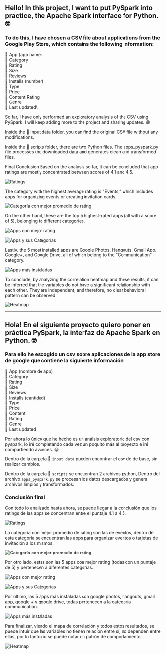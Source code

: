 ## Hello! In this project, I want to put PySpark into practice, the Apache Spark interface for Python. 🤓

### To do this, I have chosen a CSV file about applications from the Google Play Store, which contains the following information:

📍 App (app name) \
📍 Category\
📍 Rating\
📍 Size\
📍 Reviews\
📍 Installs (number)\
📍 Type\
📍 Price\
📍 Content Rating\
📍 Genre\
📍 Last updated\

So far, I have only performed an exploratory analysis of the CSV using PySpark. I will keep adding more to the project and sharing updates. 😀

Inside the 📂 input data folder, you can find the original CSV file without any modifications.

Inside the 📂 scripts folder, there are two Python files. The apps_pyspark.py file processes the downloaded data and generates clean and transformed files.

Final Conclusion
Based on the analysis so far, it can be concluded that app ratings are mostly concentrated between scores of 4.1 and 4.5.

![Ratings](https://github.com/FrancaTortaroloo/etl-con-pyspark/blob/main/assets/rating.png)

The category with the highest average rating is "Events," which includes apps for organizing events or creating invitation cards.

![Categoría con mejor promedio de rating](https://github.com/FrancaTortaroloo/etl-con-pyspark/blob/main/assets/categor%C3%ADa%20rating%20promedio.png)

On the other hand, these are the top 5 highest-rated apps (all with a score of 5), belonging to different categories.

![Apps con mejor rating](https://github.com/FrancaTortaroloo/etl-con-pyspark/blob/main/assets/top%205%20apps%20con%20mejor%20rating.png)

![Apps y sus Categorías](https://github.com/FrancaTortaroloo/etl-con-pyspark/blob/main/assets/App%20-%20categor%C3%ADa%20-%20rating.png)

Lastly, the 5 most installed apps are Google Photos, Hangouts, Gmail App, Google+, and Google Drive, all of which belong to the "Communication" category.

![Apps más instaladas](https://github.com/FrancaTortaroloo/etl-con-pyspark/blob/main/assets/top%205%20apps%20m%C3%A1s%20instaladas.png)

To conclude, by analyzing the correlation heatmap and these results, it can be inferred that the variables do not have a significant relationship with each other. They are independent, and therefore, no clear behavioral pattern can be observed.

![Heatmap](https://github.com/FrancaTortaroloo/etl-con-pyspark/blob/main/assets/heatmap.png)

---------------------------------------------------------------

## Hola! En el siguiente proyecto quiero poner en práctica PySpark, la interfaz de Apache Spark en Python. 🤓

### Para ello he escogido un csv sobre aplicaciones de la app store de google que contiene la siguiente información

📍 App (nombre de app) \
📍 Category\
📍 Rating\
📍 Size\
📍 Reviews\
📍 Installs (cantidad)\
📍 Type\
📍 Price\
📍 Content\
📍 Rating\
📍 Genre\
📍 Last updated


Por ahora lo único que he hecho es un análsis exploratorio del csv con pyspark, lo iré completando cada vez un poquito más al proyecto e iré compartiendo avances. 😀

Dentro de la carpeta 📂 `input data` pueden encontrar el csv de de base, sin realizar cambios.
 
Dentro de la carpeta 📂 `scripts` se encuentran 2 archivos python, Dentro del archivo `apps_pyspark.py` se procesan los datos descargados y genera archivos limpios y transformados.

### Conclusión final

Con todo lo analizado hasta ahora, se puede llegar a la conclusión que los ratings de las apps se concentran entre el puntaje 4.1 a 4.5.

![Ratings](https://github.com/FrancaTortaroloo/etl-con-pyspark/blob/main/assets/rating.png)


La categoria con mejor promedio de rating son las de eventos, dentro de esta categoría se encuentran las apps para organizar eventos o tarjetas de invitación a los mismos. 

![Categoría con mejor promedio de rating](https://github.com/FrancaTortaroloo/etl-con-pyspark/blob/main/assets/categor%C3%ADa%20rating%20promedio.png)

Por otro lado, estas son las 5 apps con mejor rating (todas con un puntaje de 5) y pertenecen a diferentes categorías.

![Apps con mejor rating](https://github.com/FrancaTortaroloo/etl-con-pyspark/blob/main/assets/top%205%20apps%20con%20mejor%20rating.png)

![Apps y sus Categorías](https://github.com/FrancaTortaroloo/etl-con-pyspark/blob/main/assets/App%20-%20categor%C3%ADa%20-%20rating.png)

Por último, las 5 apps más instaladas son google photos, hangouts, gmail app, google + y google drive, todas pertenecen a la categoría communication.

![Apps más instaladas](https://github.com/FrancaTortaroloo/etl-con-pyspark/blob/main/assets/top%205%20apps%20m%C3%A1s%20instaladas.png)


Para finalizar, viendo el mapa de correlación y todos estos resultados, se puede intuir que las variables no tienen relación entre sí, no dependen entre ellas, por lo tanto no se puede notar un patrón de comportamiento.

![Heatmap](https://github.com/FrancaTortaroloo/etl-con-pyspark/blob/main/assets/heatmap.png)
